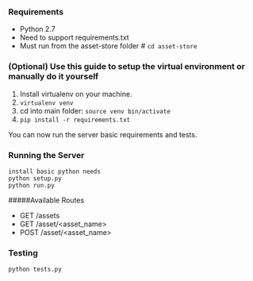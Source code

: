### Requirements
- Python 2.7
- Need to support requirements.txt
- Must run from the asset-store folder # `cd asset-store`

### (Optional) Use this guide to setup the virtual environment or manually do it yourself
1. Install virtualenv on your machine.
2. `virtualenv venv`
3. cd into main folder: `source venv bin/activate`
4. `pip install -r requirements.txt`

You can now run the server basic requirements and tests.

### Running the Server
```
install basic python needs
python setup.py
python run.py
```
#####Available Routes
- GET /assets
- GET /asset/\<asset_name\> 
- POST /asset/\<asset_name\>


### Testing
```
python tests.py
```
